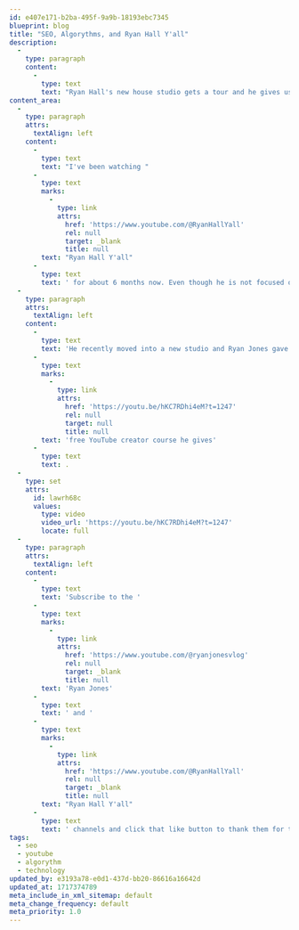```yaml
---
id: e407e171-b2ba-495f-9a9b-18193ebc7345
blueprint: blog
title: "SEO, Algorythms, and Ryan Hall Y'all"
description:
  -
    type: paragraph
    content:
      -
        type: text
        text: "Ryan Hall's new house studio gets a tour and he gives us a lesson on how algorithms work."
content_area:
  -
    type: paragraph
    attrs:
      textAlign: left
    content:
      -
        type: text
        text: "I've been watching "
      -
        type: text
        marks:
          -
            type: link
            attrs:
              href: 'https://www.youtube.com/@RyanHallYall'
              rel: null
              target: _blank
              title: null
        text: "Ryan Hall Y'all"
      -
        type: text
        text: ' for about 6 months now. Even though he is not focused on Canada where I live, even the periphery mentions of Canada gives me more understandable weather reporting than the 5 minutes I would see on the news.'
  -
    type: paragraph
    attrs:
      textAlign: left
    content:
      -
        type: text
        text: 'He recently moved into a new studio and Ryan Jones gave us a tour. The whole thing is interesting but from a SEO/Algorithm side of things, the video below starts at the '
      -
        type: text
        marks:
          -
            type: link
            attrs:
              href: 'https://youtu.be/hKC7RDhi4eM?t=1247'
              rel: null
              target: null
              title: null
        text: 'free YouTube creator course he gives'
      -
        type: text
        text: .
  -
    type: set
    attrs:
      id: lawrh68c
      values:
        type: video
        video_url: 'https://youtu.be/hKC7RDhi4eM?t=1247'
        locate: full
  -
    type: paragraph
    attrs:
      textAlign: left
    content:
      -
        type: text
        text: 'Subscribe to the '
      -
        type: text
        marks:
          -
            type: link
            attrs:
              href: 'https://www.youtube.com/@ryanjonesvlog'
              rel: null
              target: _blank
              title: null
        text: 'Ryan Jones'
      -
        type: text
        text: ' and '
      -
        type: text
        marks:
          -
            type: link
            attrs:
              href: 'https://www.youtube.com/@RyanHallYall'
              rel: null
              target: _blank
              title: null
        text: "Ryan Hall Y'all"
      -
        type: text
        text: ' channels and click that like button to thank them for this awesome content.'
tags:
  - seo
  - youtube
  - algorythm
  - technology
updated_by: e3193a78-e0d1-437d-bb20-86616a16642d
updated_at: 1717374789
meta_include_in_xml_sitemap: default
meta_change_frequency: default
meta_priority: 1.0
---
```


